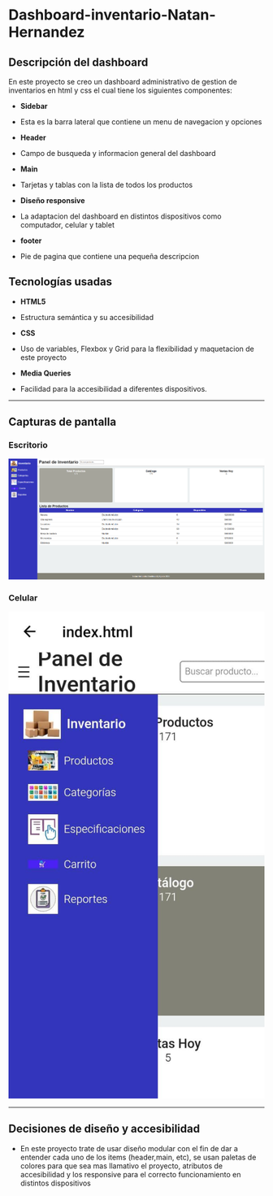 # Dashboard-inventario-Natan-Hernandez

##  Descripción del dashboard
En este proyecto se creo un dashboard administrativo de gestion de inventarios en html y css el cual tiene los siguientes componentes:  

- **Sidebar**
  
- Esta es la barra lateral que contiene un menu de navegacion y opciones
- **Header**
  
- Campo de busqueda y informacion general del dashboard
- **Main**
  
- Tarjetas y tablas con la lista de todos los productos
- **Diseño responsive**
  
- La adaptacion del dashboard en distintos dispositivos como computador, celular y tablet
- **footer**
  
- Pie de pagina que contiene una pequeña descripcion 


##  Tecnologías usadas

- **HTML5**
-  Estructura semántica y su accesibilidad
  
- **CSS**
-  Uso de variables, Flexbox y Grid para la flexibilidad y maquetacion de este proyecto
  
- **Media Queries**
  
-  Facilidad para la accesibilidad a diferentes dispositivos.

---

## Capturas de pantalla

### Escritorio
![Escritorio](assets/pantalla.png)


### Celular
![celular](assets/celular.jpg)

---

##  Decisiones de diseño y accesibilidad
- En este proyecto trate de usar diseño modular con el fin de dar a entender cada uno de los items (header,main, etc), se usan paletas de colores para que sea mas llamativo el proyecto, atributos de accesibilidad y los responsive para el correcto funcionamiento en distintos dispositivos 
